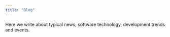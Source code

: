 ```yaml
---
title: "Blog"
---
```


Here we write about typical news, software technology, development trends and events.
